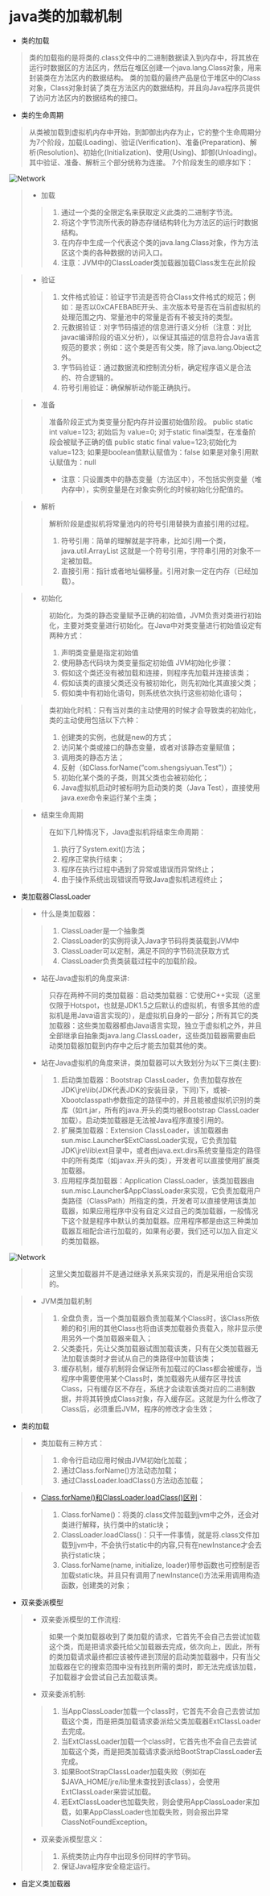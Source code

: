 # java类的加载机制
* 类的加载
> 类的加载指的是将类的.class文件中的二进制数据读入到内存中，将其放在运行时数据区的方法区内，然后在堆区创建一个java.lang.Class对象，用来封装类在方法区内的数据结构。
类的加载的最终产品是位于堆区中的Class对象，Class对象封装了类在方法区内的数据结构，并且向Java程序员提供了访问方法区内的数据结构的接口。
* 类的生命周期  
> 从类被加载到虚拟机内存中开始，到卸御出内存为止，它的整个生命周期分为7个阶段，加载(Loading)、验证(Verification)、准备(Preparation)、解析(Resolution)、初始化(Initialization)、使用(Using)、卸御(Unloading)。其中验证、准备、解析三个部分统称为连接。
  7个阶段发生的顺序如下：
  
  ![Network](../pics/classload.jpg)
>   * 加载
>   > 1.    通过一个类的全限定名来获取定义此类的二进制字节流。
>   > 2.    将这个字节流所代表的静态存储结构转化为方法区的运行时数据结构。
>   > 3.    在内存中生成一个代表这个类的java.lang.Class对象，作为方法区这个类的各种数据的访问入口。
>   > 4.    注意：JVM中的ClassLoader类加载器加载Class发生在此阶段

>   * 验证
>   > 1.    文件格式验证：验证字节流是否符合Class文件格式的规范；例如：是否以0xCAFEBABE开头、主次版本号是否在当前虚拟机的处理范围之内、常量池中的常量是否有不被支持的类型。
>   > 2.    元数据验证：对字节码描述的信息进行语义分析（注意：对比javac编译阶段的语义分析），以保证其描述的信息符合Java语言规范的要求；例如：这个类是否有父类，除了java.lang.Object之外。
>   > 3.    字节码验证：通过数据流和控制流分析，确定程序语义是合法的、符合逻辑的。
>   > 4.    符号引用验证：确保解析动作能正确执行。

>   * 准备
>   > 准备阶段正式为类变量分配内存并设置初始值阶段。 public static int value=123; 初始后为 value=0;
>   > 对于static final类型，在准备阶段会被赋予正确的值  public static final value=123;初始化为 value=123;
>   > 如果是boolean值默认赋值为：false
>   > 如果是对象引用默认赋值为：null 
>   > * 注意：只设置类中的静态变量（方法区中），不包括实例变量（堆内存中），实例变量是在对象实例化的时候初始化分配值的。

>   * 解析
>   > 解析阶段是虚拟机将常量池内的符号引用替换为直接引用的过程。
>   > 1.    符号引用：简单的理解就是字符串，比如引用一个类，java.util.ArrayList 这就是一个符号引用，字符串引用的对象不一定被加载。
>   > 2.    直接引用：指针或者地址偏移量。引用对象一定在内存（已经加载）。

>   * 初始化
>   > 初始化，为类的静态变量赋予正确的初始值，JVM负责对类进行初始化，主要对类变量进行初始化。在Java中对类变量进行初始值设定有两种方式：
>   > 1. 声明类变量是指定初始值
>   > 2. 使用静态代码块为类变量指定初始值
>   > JVM初始化步骤：
>   > 1. 假如这个类还没有被加载和连接，则程序先加载并连接该类；
>   > 2. 假如该类的直接父类还没有被初始化，则先初始化其直接父类；
>   > 3. 假如类中有初始化语句，则系统依次执行这些初始化语句；

>   > 类初始化时机：只有当对类的主动使用的时候才会导致类的初始化，类的主动使用包括以下六种：
>   > 1. 创建类的实例，也就是new的方式；
>   > 2. 访问某个类或接口的静态变量，或者对该静态变量赋值；
>   > 3. 调用类的静态方法；
>   > 4. 反射（如Class.forName(“com.shengsiyuan.Test”)）；
>   > 5. 初始化某个类的子类，则其父类也会被初始化；
>   > 6. Java虚拟机启动时被标明为启动类的类（Java Test），直接使用java.exe命令来运行某个主类；

>   * 结束生命周期
>   > 在如下几种情况下，Java虚拟机将结束生命周期：
>   > 1. 执行了System.exit()方法；
>   > 2. 程序正常执行结束；
>   > 3. 程序在执行过程中遇到了异常或错误而异常终止；
>   > 4. 由于操作系统出现错误而导致Java虚拟机进程终止；

* 类加载器ClassLoader
>  * 什么是类加载器：
>  > 1. ClassLoader是一个抽象类
>  > 2. ClassLoader的实例将读入Java字节码将类装载到JVM中
>  > 3. ClassLoader可以定制，满足不同的字节码流获取方式
>  > 4. ClassLoader负责类装载过程中的加载阶段。
>  * 站在Java虚拟机的角度来讲:
>  > 只存在两种不同的类加载器：启动类加载器：它使用C++实现（这里仅限于Hotspot，也就是JDK1.5之后默认的虚拟机，有很多其他的虚拟机是用Java语言实现的），是虚拟机自身的一部分；所有其它的类加载器：这些类加载器都由Java语言实现，独立于虚拟机之外，并且全部继承自抽象类java.lang.ClassLoader，这些类加载器需要由启动类加载器加载到内存中之后才能去加载其他的类。
>  * 站在Java虚拟机的角度来讲，类加载器可以大致划分为以下三类(主要):
>  > 1. 启动类加载器：Bootstrap ClassLoader，负责加载存放在JDK\jre\lib(JDK代表JDK的安装目录，下同)下，或被-Xbootclasspath参数指定的路径中的，并且能被虚拟机识别的类库（如rt.jar，所有的java.开头的类均被Bootstrap ClassLoader加载）。启动类加载器是无法被Java程序直接引用的。
>  > 2. 扩展类加载器：Extension ClassLoader，该加载器由sun.misc.Launcher$ExtClassLoader实现，它负责加载JDK\jre\lib\ext目录中，或者由java.ext.dirs系统变量指定的路径中的所有类库（如javax.开头的类），开发者可以直接使用扩展类加载器。
>  > 3. 应用程序类加载器：Application ClassLoader，该类加载器由sun.misc.Launcher$AppClassLoader来实现，它负责加载用户类路径（ClassPath）所指定的类，开发者可以直接使用该类加载器，如果应用程序中没有自定义过自己的类加载器，一般情况下这个就是程序中默认的类加载器。应用程序都是由这三种类加载器互相配合进行加载的，如果有必要，我们还可以加入自定义的类加载器。

  ![Network](../pics/typeclassloader.jpg)
  >  > 这里父类加载器并不是通过继承关系来实现的，而是采用组合实现的。
  
>  * JVM类加载机制
>  > 1. 全盘负责，当一个类加载器负责加载某个Class时，该Class所依赖的和引用的其他Class也将由该类加载器负责载入，除非显示使用另外一个类加载器来载入；
>  > 2. 父类委托，先让父类加载器试图加载该类，只有在父类加载器无法加载该类时才尝试从自己的类路径中加载该类；
>  > 3. 缓存机制，缓存机制将会保证所有加载过的Class都会被缓存，当程序中需要使用某个Class时，类加载器先从缓存区寻找该Class，只有缓存区不存在，系统才会读取该类对应的二进制数据，并将其转换成Class对象，存入缓存区。这就是为什么修改了Class后，必须重启JVM，程序的修改才会生效；

* 类的加载
>  * 类加载有三种方式：
>  > 1. 命令行启动应用时候由JVM初始化加载；
>  > 2. 通过Class.forName()方法动态加载；
>  > 3. 通过ClassLoader.loadClass()方法动态加载；

>  * [Class.forName()和ClassLoader.loadClass()区别](../../src/com/jenpin/classloader/ClassLoaderTest.java)：
>  > 1. Class.forName()：将类的.class文件加载到jvm中之外，还会对类进行解释，执行类中的static块；
>  > 2. ClassLoader.loadClass()：只干一件事情，就是将.class文件加载到jvm中，不会执行static中的内容,只有在newInstance才会去执行static块；
>  > 3. Class.forName(name, initialize, loader)带参函数也可控制是否加载static块。并且只有调用了newInstance()方法采用调用构造函数，创建类的对象；

* 双亲委派模型
>  * 双亲委派模型的工作流程:
>   > 如果一个类加载器收到了类加载的请求，它首先不会自己去尝试加载这个类，而是把请求委托给父加载器去完成，依次向上，因此，所有的类加载请求最终都应该被传递到顶层的启动类加载器中，只有当父加载器在它的搜索范围中没有找到所需的类时，即无法完成该加载，子加载器才会尝试自己去加载该类。
>  * 双亲委派机制:
>  > 1. 当AppClassLoader加载一个class时，它首先不会自己去尝试加载这个类，而是把类加载请求委派给父类加载器ExtClassLoader去完成。
>  > 2. 当ExtClassLoader加载一个class时，它首先也不会自己去尝试加载这个类，而是把类加载请求委派给BootStrapClassLoader去完成。
>  > 3. 如果BootStrapClassLoader加载失败（例如在$JAVA_HOME/jre/lib里未查找到该class），会使用ExtClassLoader来尝试加载。
>  > 4. 若ExtClassLoader也加载失败，则会使用AppClassLoader来加载，如果AppClassLoader也加载失败，则会报出异常ClassNotFoundException。
>  * 双亲委派模型意义：
>  > 1. 系统类防止内存中出现多份同样的字节码。
>  > 2. 保证Java程序安全稳定运行。


* 自定义类加载器


